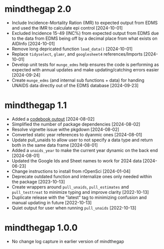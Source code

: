 # mindthegap 2.0
* Include Incidence-Mortality Ration (IMR) to expected output from EDMS and used the IMR to calculate epi control [2024-10-01]
* Excluded  Incidence 15-49 (INC%) from expected output from EDMS due to the data from EDMS being off by a decimal place from what exists on AIDInfo [2024-10-01]
* Remove long depricated function `load_data()` [2024-10-01]
* Replace `tidyselect`, `glamr`, and `googlesheet4` references/Imports [2024-10-01]
* Develop unit tests for `munge_edms` help ensures the code is performing as expected with annual updates and make updating/catching errors easier [2024-09-24]
* Create `munge_edms` (and internal sub functions + data) for handing UNAIDS data directly out of the EDMS database [2024-09-23]

# mindthegap 1.1
* Added a [codebook output](https://github.com/USAID-OHA-SI/mindthegap/blob/update-2023/data-raw/dataReporter_UNAIDS_2024_Clean_Estimates.pdf) [2024-08-02]
* Simplified the number of package dependencies [2024-08-02]
* Resolve vignette issue withe pkgdown [2024-08-02]
* Converted static year references to dyanmic ones [2024-08-01]
* Update pull_unaids to allow user to not specify a data type and return both in the same data frame [2024-08-01]
* Added a `unaids_year` to make the current year dynamic on the back end [2024-08-01]
* Updated the Google Ids and Sheet names to work for 2024 data [2024-06-23]
* Change instructions to install from rOpenSci [2024-01-04]
* Deprecate outdated function and internalize ones only needed within the package [2023-10-13]
* Create wrappers around `pull_unaids`, `pull_estimates` and `pull_testtreat` to  minimize typing and improve clarity [2022-10-13]
* Duplicate release with the "latest" tag to minimizing confusion and manual updating in future [2022-10-13]
* Quiet output for user when running `pull_unaids` [2022-10-13]

# mindthegap 1.0.0
* No change log capture in earlier version of mindthegap
